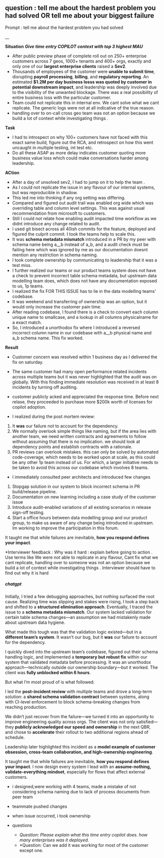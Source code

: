question : tell me about the hardest problem you had solved
    OR
    tell me about your biggest failure
--
Prompt : tell me about the hardest problem you had solved

__

**Situation**
***Give time entry COPILOT context with top 3 highest MAU***
- After public preview phase of complete roll out on 250+ enterprise customers across 7 geos, 1000+ tenants and 400+ orgs, exactly and only one of our **largest enterprise clients** raised a **Sev2**. 
- Thousands of employees of the customer were **unable to submit time**, disrupting **payroll processing**, **billing**, and **regulatory reporting**. An estimated **\$1.2M per day business losss was quoted by customer in potential downstream impact**, and leadership was deeply involved due to the visibility of the unwanted blockage. There was a real possibility of entire business loss with the particular customer.
- Team could not replicate this in internal env. We cant solve what we cant replicate. The generic logs were not at all indicative of the true reason.
- handling over to on-call cross geo team was not an option because we build a lot of context while investigating things . 


**Task**
- I had to introspect on why 100+ customers have not faced with this exact same build, figure out the RCA, and retrospect on how this went uncaught in multiple testing, int test etc. 
- Do all these ASAP as more delay indicates customer quoting more business value loss which could make conversations harder among leadership.


**ACtion**
- After a day of unsolved sev2, I had to jump on it to help the team . 
- As I could not replicate the issue in any flavour of our internal systems, but was reproducible in shadow.
- This led me into thinking if any org setting was differing. 
- Compared and figured out audit trail was enabled org wide which was overriding table and column level settings. This was against usual recommendation from microsoft to customers. 
- Still I could not relate how enabling audit impacted time workflow as we didnt introduce any change related to audit.
- I used git bisect across all 40ish commits for the feature, deployed and figured the culprit commit. I took the teams help to scale this.
- It was **schema metadata mismatch** introduced in a PR by my peer with schema name being a__b instead of a_b, and a audit check must be failing here which was ignored by me as our documentation doesnt mention any restriction in schema naming.
- I took complete ownership by communicating to leadership that it was a test miss.
-  I further realized our teams or our product teams system does not have a check to prevent incorrect table schema metadata, but upstream data modelling team does, which does not have any documentation exposed to us, 1p teams.
- I realized the fix FOR THIS ISSUE has to lie in the data modelling teams' codebase.
- It was weekend and transferring of ownership was an option, but it would only increase the customer pain time.
- After reading codebase, I found there is a check to convert each column unique name to smallcase, and a lookup in all columns physicalname for a exact match.
- So, I introduced a unorthodox fix where I introduced a reversed incorrect column name in our codebase with a__b physical name and a_b schema name. This fix worked.

**Result**

- Customer concern was resolved within 1 business day as I delivered the fix on saturday.
- The same customer had many open performance related incidents across multiple teams but it was never highlighted that the audit was on globally. With this finding immediate resolution was received in at least 8 incidents by turning off auditing.
- customer publicly acked and appreciated the response time. Before next relase, they proceeded to purchase more $200k worth of licenses for copilot adoption.

- I realized during the post mortem review:
1. It **was** our failure not to account for the dependency. 
2. We normally overlook simple things like naming, but if the area lies with another team, we need written contracts and agreements to follow without assuming that there is no implication. we should look at dependency points and establish contracts with a rationale.
3. PR reviews can overlook mistakes. this can only be solved by automated code-coverage, which needs to be worked upon at scale, as this could be any other 1p team instead of us. For which, a larger initiative needs to be taken to avoid this across our codebase which involves 8 teams.

-  I immediately consulted peer architects and introduced few changes
1. Stopgap solution in our system to block incorrect schema in PR build/release pipeline.
2. Documentation on new learning including a case study of the customer issue
3. Introduce audit-enabled variations of all existing scenarios in release sign-off testing.
4. Start a office hours between data modelling group and our product group, to make us aware of any change being introduced in upstream. Im working to improve the participation in this forum.

It taught me that while failures are inevitable, **how you respond defines your impact**.




*Interviewer feedback : Why was it hard : explain before going to action . Use terms like We were not able to replicate in any flavour, Cant fix what we cant replicate, handling over to someone was not an option because we build a lot of context while investigating things . 
Interviewer should have to find out why it is hard


##### ***chatgpt***



Initially, I tried a few debugging approaches, but nothing surfaced the root cause. Realizing time was slipping and stakes were rising, I took a step back and shifted to a **structured elimination approach**. Eventually, I traced the issue to a **schema metadata mismatch**. Our system lacked validation for certain table schema changes—an assumption we had mistakenly made about upstream data hygiene.

What made this tough was that the validation logic existed—but in a **different team’s system**. It wasn’t our bug, but it **was** our failure to account for the dependency.

I quickly dived into the upstream team’s codebase, figured out their schema handling logic, and implemented a **temporary but robust fix** within our system that validated metadata before processing. It was an unorthodox approach—technically outside our ownership boundary—but it worked. The client was **fully unblocked within 6 hours**.

But what I’m most proud of is what followed.

I led the **post-incident review** with multiple teams and drove a long-term solution: a **shared schema validation contract** between systems, along with CI-level enforcement to block schema-breaking changes from reaching production.

We didn’t just recover from the failure—we turned it into an opportunity to improve engineering quality across orgs. The client was not only satisfied—they **publicly acknowledged our speed and ownership** in the next QBR, and chose to **accelerate** their rollout to two additional regions ahead of schedule.

Leadership later highlighted this incident as a **model example of customer obsession, cross-team collaboration, and high-ownership engineering**.

It taught me that while failures are inevitable, **how you respond defines your impact**. I now design every system I lead with an **assume-nothing, validate-everything mindset**, especially for flows that affect external customers.


- i designed,were working with 4 teams, made a mistake of not considering schema naming due to lack of process documents from peer team
- teammate pushed changes
- when issue occurred, i took ownership


- questions
    - *Question: Please explain what this time entry copilot does. how many enterprises was it deployed.*
    - *Question: Can we add it was working for most of the customer except one.